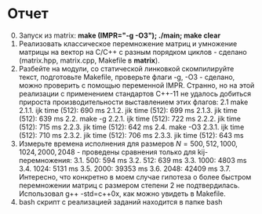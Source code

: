 # Отчет
0. Запуск из matrix: **make (IMPR="-g -O3"); ./main; make clear**
1. Реализовать классическое перемножение матриц и умножение матрицы на вектор на C/C++ с разным порядком циклов - сделано (matrix.hpp, matrix.cpp, Makefile в **matrix**).
2. Разбейте на модули, со статической линковкой скомпилируйте текст, подготовьте Makefile, проверьте флаги -g,  -O3 - сделано, можно проверить с помощью переменной IMPR. Странно, но на этой реализации с применением стандартов C++-11 не удалось добиться прироста производительности выставлением этих флагов:
    2.1 make
        2.1.1. ijk time (512): 690 ms
        2.1.2. jik time (512): 699 ms
        2.1.3. jik time (512): 639 ms
    2.2. make -g
        2.2.1. ijk time (512): 722 ms
        2.2.2. jik time (512): 715 ms
        2.2.3. jik time (512): 642 ms
    2.4. make -O3
        2.3.1. ijk time (512): 710 ms
        2.3.2. jik time (512): 706 ms
        2.3.3. jik time (512): 643 ms
3. Измерьте времена исполнения для размеров $N = 500, 512, 1000, 1024, 2000, 2048$ - проведены сравнения только для kij-перемножения:
    3.1. 500: 594 ms
    3.2. 512: 639 ms
    3.3. 1000: 4803 ms
    3.4. 1024: 5131 ms
    3.5. 2000: 39353 ms
    3.6. 2048: 42409 ms
    3.7. Интересно, что конкретно в моем случае гипотеза о более быстром перемножении матриц с размером степени 2 не подтвердилась. Использовал g++ -std=c++0x, как можно увидеть в Makefile.
4. bash скрипт с реализацией заданий находится в папке bash
